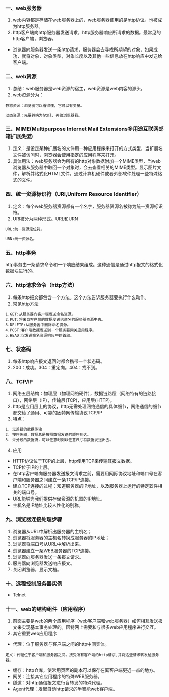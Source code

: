 ### 一、web服务器
1. web内容都是存储在web服务器上的，web服务器使用的是http协议。也被成为http服务器。
2. http客户端向http服务器发送请求，http服务器响应所请求的数据。最常见的http客户端，浏览器。
- 浏览器向服务器发送一条http请求，服务器会去寻找所期望的对象，如果成功，就将对象，对象类型，对象长度以及其他一些信息放在http响应中发送给客户端。
### 二、web资源
1. 总结：web服务器是web资源的宿主，web资源是web内容的源头。
2. web资源分为：
```
静态资源：浏览器可以看得懂，它可以有变量。
``` 
```
动态资源：先要转换为html，再给浏览器看。
```
### 三、MIME(Multipurpose Internet Mail Extensions多用途互联网邮箱扩展类型)
1. 定义：是设定某种扩展名的文件用一种应用程序来打开的方式类型，当扩展名文件被访问时，浏览器会使用指定的应用程序来打开。
2. 具体用法：web服务器会为所有的http对象数据附加一个MIME类型，当web浏览器从服务器中取回一个对象时，会去查看相关的MIME类型。显示图片文件，解析并格式化HTML文件，通过计算机硬件或者外部软件处理一些特殊格式的文件。
### 四、统一资源标识符（URI,Uniform Resource Identifier）
1. 定义：每个web服务器资源都有一个名字，服务器资源名被称为统一资源标识符。
2. URI被分为两种形式。URL和URN
```
URL:统一资源定位符。
```
```
URN:统一资源名。
```
### 五、http事务
http事务由一条请求命令和一个响应结果组成。这种通信是通过http报文的格式化数据块进行的。
### 六、http请求命令（http方法）
1. 每条http报文都包含一个方法。这个方法告诉服务器要执行什么动作。
2. 常见http方法
```
1.GET:从服务器向客户端发送命名资源。
2.PUT:将来自客户端的数据发送给命名的服务器资源中去。
3.DELETE:从服务器中删除命名资源。
4.POST:客户端数据发送到一个服务器网关应用程序。
5.HEAD:仅发送命名资源响应中的首部。
```
### 七、状态码
1. 每条http响应报文返回时都会携带一个状态码。
2. 200：成功。304：重定向。404：找不到。
### 八、TCP/IP
1. 网络五层结构：物理层（物理网络硬件），数据链路层（网络特有的链路接口），网络层（IP），传输层(TCP)，应用层(HTTP)。
2. http是应用层上的协议，http无需处理网络通信的具体细节，网络通信的细节都交给了通用、可靠的因特网传输协议TCP/IP
3. 特点：
```
1. 无差错的数据传输
2. 按序传输，数据总是按照数据发送的顺序到达。
3. 未分段的数据流，可以任意时刻以任意尺寸将数据发送出去。
```
4. 应用
- HTTP协议位于TCP的上层，http使用TCP来传输其报文数据。
- TCP位于IP的上层。
- 在http客户端向服务器发送报文请求之前，需要用网际协议地址和端口号在客户端和服务器之间建立一条TCP/IP连接。
- 建立TCP连接的过程：知道服务器的IP地址，以及服务器上运行的特定软件相关的端口号。
- URL能够为我们提供存储资源的机器的IP地址。
- 主机名是IP地址比较人性化的别称。
### 九、浏览器连接处理步骤
1. 浏览器从URL中解析出服务器的主机名；
2. 浏览器将服务器的主机名转换成服务器的IP地址；
3. 浏览器将端口号从URL中解析出来。
4. 浏览器建立一条WEB服务器的TCP连接。
5. 浏览器向服务器发送一条报文请求。
6. 服务器向浏览器发送响应报文。
7. 关闭浏览器，显示文档。
### 十、远程控制服务器实例
- Telnet
### 十一、web的结构组件（应用程序）
1. 前面主要是web的两个应用程序（web客户端和web服务器）如何相互发送报文来实现基本事务处理的。因特网上需要和与很多web应用程序进行交互。
2. 其它重要web应用程序
- 代理：位于服务器与客户端之间的http中间实体。
```
定义：代理位于客户端和服务器之间。接受所有客户端的http请求,并将这些请求转发给服务器。
```
- 缓存：http仓库，使常用页面的副本可以保存在离客户端更近一点的地方。
- 网关：连接其它应用程序的特殊WEB服务器。
- 隧道：对http通信报文进行盲转发的特殊代理。
- Agent代理：发起自动http请求的半智能web客户端。
